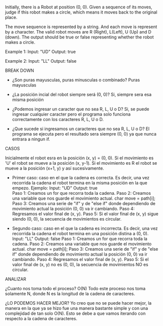 Initially, there is a Robot at position (0, 0). Given a sequence of its moves, judge if this robot makes a circle, which means it moves back to the original place.

The move sequence is represented by a string. And each move is represent by a character. The valid robot moves are R (Right), L(Left), U (Up) and D (down). The output should be true or false representing whether the robot makes a circle.

Example 1:
Input: "UD"  Output: true  

Example 2:
Input: "LL"  Output: false  


BREAK DOWN
- ¿Son puras mayusculas, puras minusculas o combinado?
Puras mayusculas

- ¿La posición incial del robot siempre será (0, 0)?
Si, siempre sera esa misma posición

- ¿Podemos ingresar un caracter que no sea R, L, U o D?
Si, se puede ingresar cualquier caracter pero el programa solo funciona correctamente con los
caracteres R, L, U o D.

- ¿Que sucede si ingresamos un caracteres que no sea R, L, U o D?
El programa se ejecuta pero el resultado sera siempre (0, 0) ya que nunca entrara a ningun if.


CASOS

Inicialmente el robot esra en la posición (x, y) = (0, 0). Si el movimiento es 'U' el robot se 
mueve a la posición (x, y-1). Si el movimiento es R el robot se mueve a la posición (x+1, y) y 
así sucesivamente. 

- Primer caso: caso en el que la cadena es correcta. Es decir, una vez recorrida la cadena el 
robot termina en la misma posición en la que empezo. 
    Ejemplo: Input: "UD"  Output: true  
        Paso 1: Creamos un for que recorra toda la cadena. 
        Paso 2: Creamos una variable que nos guarde el movimiento actual. 
            char move = path[i];
        Paso 3: Creamos una serie de "if" y de "else if" donde dependiendo de movimiento actual 
        la posición (0, 0) va ir cambiando.
        Paso 4: Regresamos el valor final de (x, y).
        Paso 5: Si el valor final de (x, y) sigue siendo (0, 0), la secuencia de movimientos 
        es circular. 

- Segundo caso: caso en el que la cadena es incorrecta. Es decir, una vez recorrida la cadena el 
robot termina en una posición distina a (0, 0). 
    Input: "LL"  Output: false 
        Paso 1: Creamos un for que recorra toda la cadena. 
        Paso 2: Creamos una variable que nos guarde el movimiento actual. 
            char move = path[i];
        Paso 3: Creamos una serie de "if" y de "else if" donde dependiendo de movimiento actual 
        la posición (0, 0) va ir cambiando.
        Paso 4: Regresamos el valor final de (x, y).
        Paso 5: Si el valor final de (x, y) no es (0, 0), la secuencia de movimientos 
        NO es circular. 


ANALIZAR

¿Cuanto nos toma todo el proceso?
O(N)
Todo este proceso nos toma solamente N, donde N es la longitud de la cadena de caracteres.


¿LO PODEMOS HACER MEJOR?
Yo creo que no se puede hacer mejor, la manera en la que ya se hizo fue una manera bastante simple 
y con una complejidad de tan solo O(N). Esto se debe a que vamos iterando con respecto a la cadena
de caracteres. 
